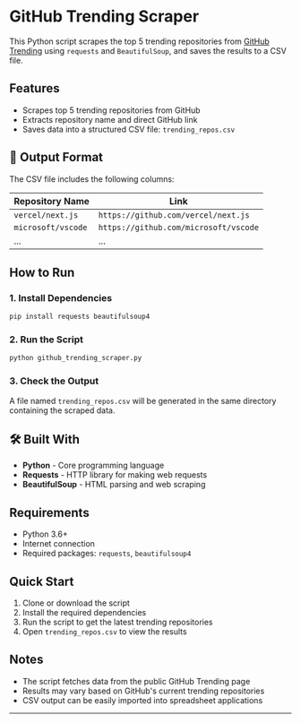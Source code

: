 # GitHub Trending Scraper

This Python script scrapes the top 5 trending repositories from [GitHub Trending](https://github.com/trending) using `requests` and `BeautifulSoup`, and saves the results to a CSV file.

##  Features

- Scrapes top 5 trending repositories from GitHub
- Extracts repository name and direct GitHub link
- Saves data into a structured CSV file: `trending_repos.csv`

## 📂 Output Format

The CSV file includes the following columns:

| Repository Name     | Link                                 |
|---------------------|--------------------------------------|
| `vercel/next.js`    | `https://github.com/vercel/next.js`  |
| `microsoft/vscode`  | `https://github.com/microsoft/vscode`|
| ...                 | ...                                  |

##  How to Run

### 1. Install Dependencies

```bash
pip install requests beautifulsoup4
```

### 2. Run the Script

```bash
python github_trending_scraper.py
```

### 3. Check the Output

A file named `trending_repos.csv` will be generated in the same directory containing the scraped data.

## 🛠 Built With

- **Python** - Core programming language
- **Requests** - HTTP library for making web requests
- **BeautifulSoup** - HTML parsing and web scraping

## Requirements

- Python 3.6+
- Internet connection
- Required packages: `requests`, `beautifulsoup4`

##  Quick Start

1. Clone or download the script
2. Install the required dependencies
3. Run the script to get the latest trending repositories
4. Open `trending_repos.csv` to view the results

## Notes

- The script fetches data from the public GitHub Trending page
- Results may vary based on GitHub's current trending repositories
- CSV output can be easily imported into spreadsheet applications 

---
